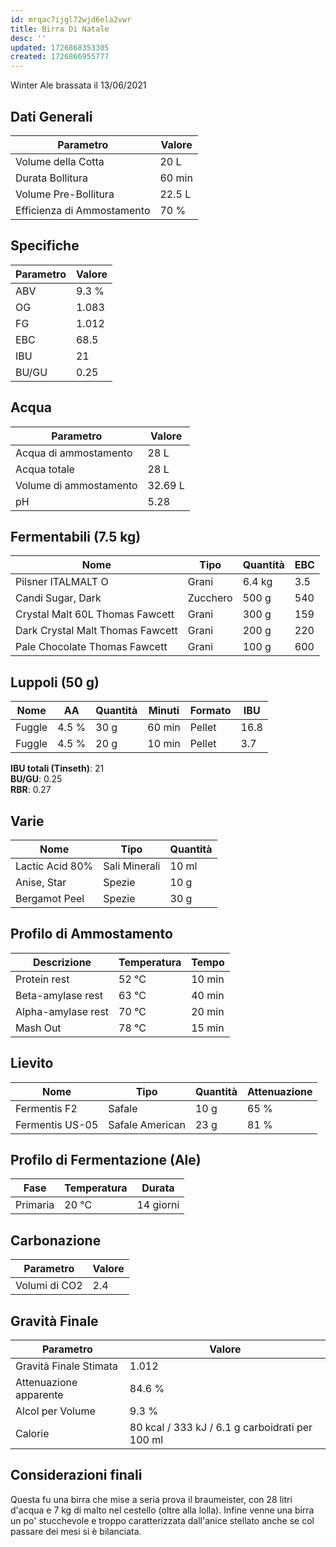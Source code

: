 ```yaml
---
id: mrqac7ijgl72wjd6ela2vwr
title: Birra Di Natale
desc: ''
updated: 1726868353305
created: 1726866955777
---
```

Winter Ale brassata il 13/06/2021

## Dati Generali

| Parametro                  | Valore |
| -------------------------- | ------ |
| Volume della Cotta         | 20 L   |
| Durata Bollitura           | 60 min |
| Volume Pre-Bollitura       | 22.5 L |
| Efficienza di Ammostamento | 70 %   |

## Specifiche

| Parametro | Valore |
| --------- | ------ |
| ABV       | 9.3 %  |
| OG        | 1.083  |
| FG        | 1.012  |
| EBC       | 68.5   |
| IBU       | 21     |
| BU/GU     | 0.25   |

## Acqua

| Parametro              | Valore  |
| ---------------------- | ------- |
| Acqua di ammostamento  | 28 L    |
| Acqua totale           | 28 L    |
| Volume di ammostamento | 32.69 L |
| pH                     | 5.28    |

## Fermentabili (7.5 kg)

| Nome                             | Tipo     | Quantità | EBC |
| -------------------------------- | -------- | -------- | --- |
| Pilsner ITALMALT O               | Grani    | 6.4 kg   | 3.5 |
| Candi Sugar, Dark                | Zucchero | 500 g    | 540 |
| Crystal Malt 60L Thomas Fawcett  | Grani    | 300 g    | 159 |
| Dark Crystal Malt Thomas Fawcett | Grani    | 200 g    | 220 |
| Pale Chocolate Thomas Fawcett    | Grani    | 100 g    | 600 |

## Luppoli (50 g)

| Nome   | AA    | Quantità | Minuti | Formato | IBU  |
| ------ | ----- | -------- | ------ | ------- | ---- |
| Fuggle | 4.5 % | 30 g     | 60 min | Pellet  | 16.8 |
| Fuggle | 4.5 % | 20 g     | 10 min | Pellet  | 3.7  |

**IBU totali (Tinseth)**: 21  
**BU/GU**: 0.25  
**RBR**: 0.27  

## Varie

| Nome            | Tipo          | Quantità |
| --------------- | ------------- | -------- |
| Lactic Acid 80% | Sali Minerali | 10 ml    |
| Anise, Star     | Spezie        | 10 g     |
| Bergamot Peel   | Spezie        | 30 g     |

## Profilo di Ammostamento

| Descrizione        | Temperatura | Tempo  |
| ------------------ | ----------- | ------ |
| Protein rest       | 52 °C       | 10 min |
| Beta-amylase rest  | 63 °C       | 40 min |
| Alpha-amylase rest | 70 °C       | 20 min |
| Mash Out           | 78 °C       | 15 min |

## Lievito

| Nome            | Tipo            | Quantità | Attenuazione |
| --------------- | --------------- | -------- | ------------ |
| Fermentis F2    | Safale          | 10 g     | 65 %         |
| Fermentis US-05 | Safale American | 23 g     | 81 %         |

## Profilo di Fermentazione (Ale)

| Fase     | Temperatura | Durata    |
| -------- | ----------- | --------- |
| Primaria | 20 °C       | 14 giorni |

## Carbonazione

| Parametro     | Valore |
| ------------- | ------ |
| Volumi di CO2 | 2.4    |

## Gravità Finale

| Parametro              | Valore                                          |
| ---------------------- | ----------------------------------------------- |
| Gravità Finale Stimata | 1.012                                           |
| Attenuazione apparente | 84.6 %                                          |
| Alcol per Volume       | 9.3 %                                           |
| Calorie                | 80 kcal / 333 kJ / 6.1 g carboidrati per 100 ml |

## Considerazioni finali

Questa fu una birra che mise a seria prova il braumeister, con 28 litri d'acqua e 7 kg di malto nel cestello (oltre alla lolla).
Infine venne una birra un po' stucchevole e troppo caratterizzata dall'anice stellato anche se col passare dei mesi si è bilanciata.
